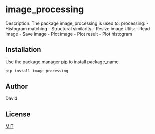 # image_processing

Description.
The package image_processing is used to:
    processing:
        - Histogram matching
        - Structural similarity
        - Resize image
    Utils:
        - Read image
        - Save image
        - Plot image
        - Plot result
        - Plot histogram

## Installation

Use the  package manager [pip](https://pip.pypa.io/en/stable/) to install package_name

```bash
pip install image_processing
```

## Author
David

## License
[MIT](https://choosealicense.com/license/mit/)